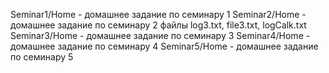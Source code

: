 Seminar1/Home - домашнее задание по семинару 1
Seminar2/Home - домашнее задание по семинару 2 файлы log3.txt, file3.txt, logCalk.txt
Seminar3/Home - домашнее задание по семинару 3
Seminar4/Home - домашнее задание по семинару 4
Seminar5/Home - домашнее задание по семинару 5